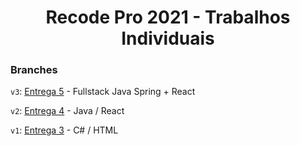 <h1 align="center">Recode Pro 2021 - Trabalhos Individuais</h1>

### Branches
`v3`: [Entrega 5](https://github.com/Bryceed/Recode2021-Agencia-Viagens/tree/v3) - Fullstack Java Spring + React

`v2`: [Entrega 4](https://github.com/Bryceed/Recode2021-Agencia-Viagens/tree/v2) - Java / React

`v1`: [Entrega 3](https://github.com/Bryceed/Recode2021-Agencia-Viagens/tree/v1) - C# / HTML
